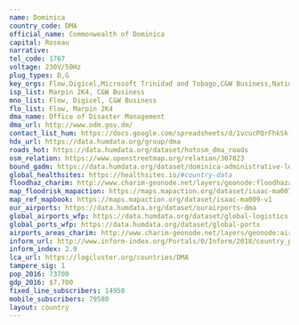 ```yaml
---
name: Dominica
country_code: DMA
official_name: Commonwealth of Dominica
capital: Roseau
narrative:
tel_code: 1767
voltage: 230V/50Hz
plug_types: D,G
key_orgs: Flow,Digicel,Microsoft Trinidad and Tobago,C&W Business,National Telecommunication Regulatory Commission Dominica,ECTEL (Eastern Caribbean Telecommunications Authority),Marpin 2K4,Dominica National Internet Exchange Point
isp_list: Marpin 2K4, C&W Business
mno_list: Flow, Digicel, C&W Business
flo_list: Flow, Marpin 2K4
dma_name: Office of Disaster Management
dma_url: http://www.odm.gov.dm/
contact_list_hum: https://docs.google.com/spreadsheets/d/1vcucPQrFhkSk-23eniyJfpfbPoSS9yBBEXEVdjkfe_8/edit#gid=0
hdx_url: https://data.humdata.org/group/dma
roads_hot: https://data.humdata.org/dataset/hotosm_dma_roads
osm_relation: https://www.openstreetmap.org/relation/307823
bound_gadm: https://data.humdata.org/dataset/dominica-administrative-level-0-national-and-level-1-boundaries-form-gadm
global_healthsites: https://healthsites.io/#country-data
floodhaz_charim: http://www.charim-geonode.net/layers/geonode:floodhazarddom160412
map_floodrisk_mapaction: https://maps.mapaction.org/dataset/isaac-ma007-v1
map_ref_mapbook: https://maps.mapaction.org/dataset/isaac-ma009-v1
our_airports: https://data.humdata.org/dataset/ourairports-dma
global_airports_wfp: https://data.humdata.org/dataset/global-logistics
global_ports_wfp: https://data.humdata.org/dataset/global-ports
airports_areas_charim: http://www.charim-geonode.net/layers/geonode:airports_areas
inform_url: http://www.inform-index.org/Portals/0/Inform/2018/country_profiles/DMA.pdf
inform_index: 2.9
lca_url: https://logcluster.org/countries/DMA
tampere_sig: 1
pop_2016: 73700
gdp_2016: $7,700
fixed_line_subscribers: 14950
mobile_subscribers: 79580
layout: country
---
```

